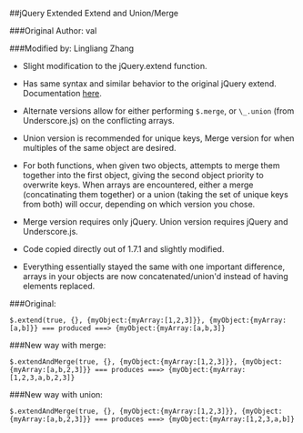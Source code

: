 ##jQuery Extended Extend and Union/Merge

###Original Author: val 

###Modified by: Lingliang Zhang

- Slight modification to the jQuery.extend function.

- Has same syntax and similar behavior to the original jQuery
  extend. Documentation [here](http://api.jquery.com/jQuery.extend/).

- Alternate versions allow for either performing `$.merge`,
  or `\_.union` (from Underscore.js) on the conflicting
  arrays.

- Union version is recommended for unique keys, Merge version
  for when multiples of the same object are desired.

- For both functions, when given two objects, attempts to
  merge them together into the first object, giving the
  second object priority to overwrite keys.  When arrays are
  encountered, either a merge (concatinating them together)
  or a union (taking the set of unique keys from both) will
  occur, depending on which version you chose.

- Merge version requires only jQuery. Union version requires jQuery and Underscore.js.

- Code copied directly out of 1.7.1 and slightly modified.

- Everything essentially stayed the same with one important difference, arrays in your objects are now concatenated/union'd instead of having elements replaced.

###Original:

	$.extend(true, {}, {myObject:{myArray:[1,2,3]}}, {myObject:{myArray:[a,b]}} === produced ===> {myObject:{myArray:[a,b,3]}  

	
###New way with merge:

	$.extendAndMerge(true, {}, {myObject:{myArray:[1,2,3]}}, {myObject:{myArray:[a,b,2,3]}} === produces ===> {myObject:{myArray:[1,2,3,a,b,2,3]}  

###New way with union:

	$.extendAndMerge(true, {}, {myObject:{myArray:[1,2,3]}}, {myObject:{myArray:[a,b,2,3]}} === produces ===> {myObject:{myArray:[1,2,3,a,b]}  

